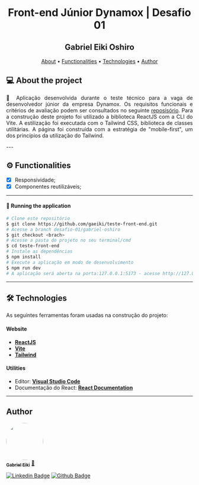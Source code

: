 <h1 align="center">
    Front-end Júnior Dynamox | Desafio 01
</h1>

<h2 align="center">
Gabriel Eiki Oshiro
</h2>


<p align="center">
 <a href="#-about-the-project">About</a> •
 <a href="#-functionalities">Functionalities</a> •
 <a href="#-technologies">Technologies</a> •
 <a href="#-author">Author</a>
 <!-- <a href="#user-content--licença">Licence</a> -->
</p>


## 💻 About the project
<p align="justify">
🚀 Aplicação desenvolvida durante o teste técnico para a vaga de desenvolvedor júnior da empresa Dynamox. Os requisitos funcionais e critérios de avaliação podem ser consultados no seguinte <a href="https://github.com/dynamox-s-a/teste-front-end">reposisório</a>. Para a construção deste projeto foi utilizado a biblioteca ReactJS com a CLI do Vite. A estilização foi executada com o Tailwind CSS, biblioteca de classes utilitárias. A página foi construída com a estratégia de "mobile-first", um dos princípios da utilização do Tailwind.
</p>
---

## ⚙️ Functionalities

- [x] Responsividade;
- [x] Componentes reutilizáveis;

---

#### 🧭 Running the application

```bash
# Clone este repositório
$ git clone https://github.com/gaeiki/teste-front-end.git
# Acesse a branch desafio-01/gabriel-oshiro
$ git checkout <brach>
# Acesse a pasta do projeto no seu terminal/cmd
$ cd teste-front-end
# Instale as dependências
$ npm install
# Execute a aplicação em modo de desenvolvimento
$ npm run dev
# A aplicação será aberta na porta:127.0.0.1:5173 - acesse http://127.0.0.1:5173/ (ou outra)
```
---

## 🛠 Technologies

As seguintes ferramentas foram usadas na construção do projeto:

#### **Website**

- **[ReactJS](https://reactjs.org/)**
- **[Vite](https://vitejs.dev/)**
- **[Tailwind](https://tailwindcss.com/)**

#### **Utilities**


- Editor: **[Visual Studio Code](https://code.visualstudio.com/)**
- Documentação do React: **[React Documentation](https://create-react-app.dev/docs/adding-a-stylesheet/)**

---

## Author

<a href="https://www.instagram.com/gaeiki/">
 <img style="border-radius: 100%;" src="https://avatars.githubusercontent.com/u/64814663?v=4" width="100px;" alt=""/>
 <br />
 <sub><b>Gabriel Eiki</b></sub></a> <a href="https://www.linkedin.com/in/gabriel-eiki-oshiro-07b324b0/" title="Gabriel Eiki Oshiro">🚀</a>
 <br />

[![Linkedin Badge](https://img.shields.io/badge/-GabrielEiki-blue?style=flat-square&logo=Linkedin&logoColor=white&link=https://www.linkedin.com/in/ne%C3%ADlton-seguins-bb8786a6/)](https://www.linkedin.com/in/gabriel-eiki-oshiro-07b324b0/)
[![Github Badge](https://img.shields.io/badge/-GabrielEiki-161b22?style=flat-square&logo=Github&logoColor=white&link=https://github.com/gaeiki)](https://github.com/gaeiki)